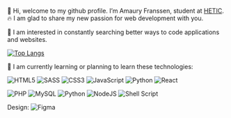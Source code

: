 👋 Hi, welcome to my github profile. I’m Amaury Franssen, student at <a href="https://www.hetic.net/">HETIC</a>.<br/> 
🔥 I am glad to share my new passion for web development with you.<br/>
   
👀 I am interested in constantly searching better ways to code applications and websites.<br/>

[![Top Langs](https://github-readme-stats.vercel.app/api/top-langs/?username=ExploryKod&hide=html,css&layout=compact&langs_count=10)](https://github.com/ExploryKod/github-readme-stats)


🌱 I am currently learning or planning to learn these technologies:<br/>

   ![HTML5](https://img.shields.io/badge/html5-%23E34F26.svg?style=for-the-badge&logo=html5&logoColor=white)
   ![SASS](https://img.shields.io/badge/SASS-hotpink.svg?style=for-the-badge&logo=SASS&logoColor=white)
   ![CSS3](https://img.shields.io/badge/css3-%231572B6.svg?style=for-the-badge&logo=css3&logoColor=white)
   ![JavaScript](https://img.shields.io/badge/javascript-%23323330.svg?style=for-the-badge&logo=javascript&logoColor=%23F7DF1E)
   ![Python](https://img.shields.io/badge/python-3670A0?style=for-the-badge&logo=python&logoColor=ffdd54)
   ![React](https://img.shields.io/badge/react-%2320232a.svg?style=for-the-badge&logo=react&logoColor=%2361DAFB)<br/>
   
   ![PHP](https://img.shields.io/badge/php-%23777BB4.svg?style=for-the-badge&logo=php&logoColor=white)
   ![MySQL](https://img.shields.io/badge/mysql-%2300f.svg?style=for-the-badge&logo=mysql&logoColor=white)
   ![Python](https://img.shields.io/badge/python-3670A0?style=for-the-badge&logo=python&logoColor=ffdd54)
   ![NodeJS](https://img.shields.io/badge/node.js-6DA55F?style=for-the-badge&logo=node.js&logoColor=white)
   ![Shell Script](https://img.shields.io/badge/shell_script-%23121011.svg?style=for-the-badge&logo=gnu-bash&logoColor=white)<br/>
   
   Design: ![Figma](https://img.shields.io/badge/figma-%23F24E1E.svg?style=for-the-badge&logo=figma&logoColor=white)

<!---
ExploryKod/ExploryKod is a ✨ special ✨ repository because its `README.md` (this file) appears on your GitHub profile.
You can click the Preview link to take a look at your changes.
--->
